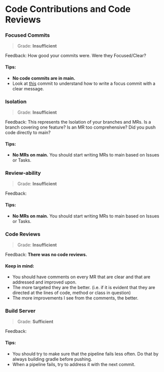 # Code Contributions and Code Reviews

### Focused Commits

>Grade: **Insufficient**

Feedback: How good your commits were. Were they Focused/Clear?
#### Tips:
- **No code commits are in main.**
- Look at [this](https://gitlab.ewi.tudelft.nl/cse1105/2022-2023/teams/oopp-team-67/-/commit/2459ffe2c897ec3bc3863748482e0df39d9b79db) commit to understand how to write a focus commit with a clear message.
### Isolation

>Grade: **Insufficient**

Feedback: This represents the Isolation of your branches and MRs. Is a branch covering one feature? Is an MR too comprehensive? Did you push code directly to main?
#### Tips:
- **No MRs on main.** You should start writing MRs to main based on Issues or Tasks.

### Review-ability
>Grade: **Insufficient**

Feedback:
#### Tips:
- **No MRs on main.** You should start writing MRs to main based on Issues or Tasks.

### Code Reviews
>Grade: **Insufficient**

Feedback: **There was no code reviews.**
#### Keep in mind: 
- You should have comments on every MR that are clear and that are addressed and improved upon. 
- The more targeted they are the better. (i.e. if it is evident that they are directed at the lines of code, method or class in question)
- The more improvements I see from the comments, the better.

### Build Server
>Grade: **Sufficient**

Feedback:
#### Tips:
- You should try to make sure that the pipeline fails less often. Do that by always building gradle before pushing.
- When a pipeline fails, try to address it with the next commit.